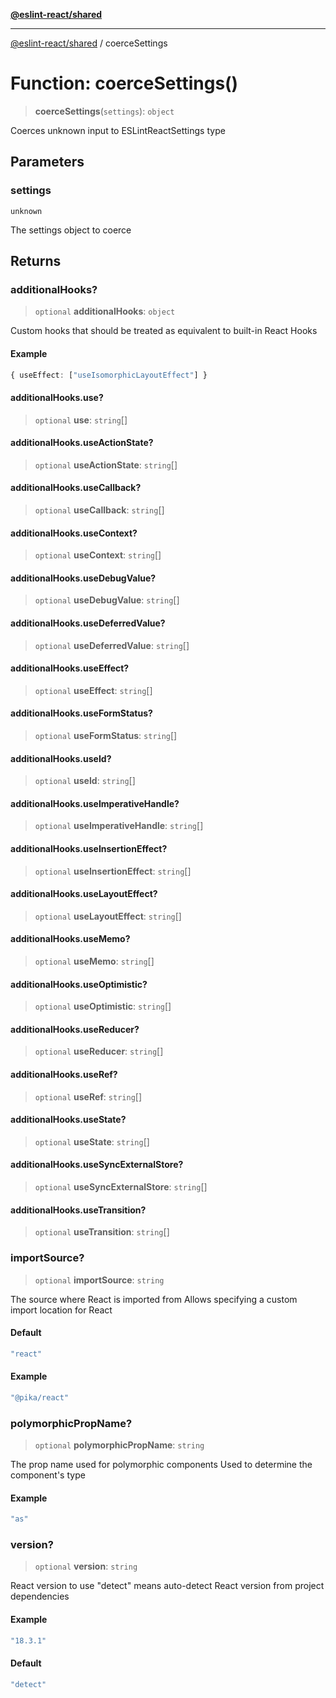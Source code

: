 [**@eslint-react/shared**](../README.md)

***

[@eslint-react/shared](../README.md) / coerceSettings

# Function: coerceSettings()

> **coerceSettings**(`settings`): `object`

Coerces unknown input to ESLintReactSettings type

## Parameters

### settings

`unknown`

The settings object to coerce

## Returns

### additionalHooks?

> `optional` **additionalHooks**: `object`

Custom hooks that should be treated as equivalent to built-in React Hooks

#### Example

```ts
{ useEffect: ["useIsomorphicLayoutEffect"] }
```

#### additionalHooks.use?

> `optional` **use**: `string`[]

#### additionalHooks.useActionState?

> `optional` **useActionState**: `string`[]

#### additionalHooks.useCallback?

> `optional` **useCallback**: `string`[]

#### additionalHooks.useContext?

> `optional` **useContext**: `string`[]

#### additionalHooks.useDebugValue?

> `optional` **useDebugValue**: `string`[]

#### additionalHooks.useDeferredValue?

> `optional` **useDeferredValue**: `string`[]

#### additionalHooks.useEffect?

> `optional` **useEffect**: `string`[]

#### additionalHooks.useFormStatus?

> `optional` **useFormStatus**: `string`[]

#### additionalHooks.useId?

> `optional` **useId**: `string`[]

#### additionalHooks.useImperativeHandle?

> `optional` **useImperativeHandle**: `string`[]

#### additionalHooks.useInsertionEffect?

> `optional` **useInsertionEffect**: `string`[]

#### additionalHooks.useLayoutEffect?

> `optional` **useLayoutEffect**: `string`[]

#### additionalHooks.useMemo?

> `optional` **useMemo**: `string`[]

#### additionalHooks.useOptimistic?

> `optional` **useOptimistic**: `string`[]

#### additionalHooks.useReducer?

> `optional` **useReducer**: `string`[]

#### additionalHooks.useRef?

> `optional` **useRef**: `string`[]

#### additionalHooks.useState?

> `optional` **useState**: `string`[]

#### additionalHooks.useSyncExternalStore?

> `optional` **useSyncExternalStore**: `string`[]

#### additionalHooks.useTransition?

> `optional` **useTransition**: `string`[]

### importSource?

> `optional` **importSource**: `string`

The source where React is imported from
Allows specifying a custom import location for React

#### Default

```ts
"react"
```

#### Example

```ts
"@pika/react"
```

### polymorphicPropName?

> `optional` **polymorphicPropName**: `string`

The prop name used for polymorphic components
Used to determine the component's type

#### Example

```ts
"as"
```

### version?

> `optional` **version**: `string`

React version to use
"detect" means auto-detect React version from project dependencies

#### Example

```ts
"18.3.1"
```

#### Default

```ts
"detect"
```
